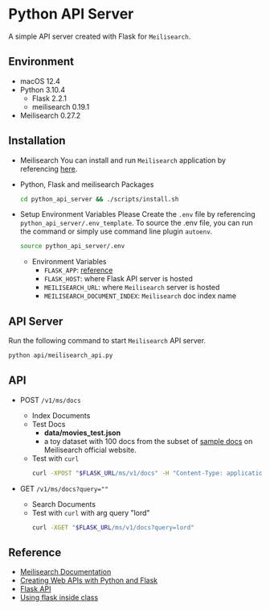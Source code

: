 # Python API Server
A simple API server created with Flask for `Meilisearch`.


## Environment
- macOS 12.4
- Python 3.10.4
  - Flask 2.2.1
  - meilisearch 0.19.1
- Meilisearch 0.27.2


## Installation
- Meilisearch
You can install and run `Meilisearch` application by referencing
[here](https://github.com/tainvecs/garage/tree/main/meilisearch).

- Python, Flask and meilisearch Packages
  ```bash
  cd python_api_server && ./scripts/install.sh
  ```

- Setup Environment Variables
Please Create the `.env` file by referencing `python_api_server/.env_template`.
To source the .env file, you can run the command or simply use command line
plugin `autoenv`.
  ```bash
  source python_api_server/.env
  ```

  - Environment Variables
    - `FLASK_APP`: [reference](https://flask.palletsprojects.com/en/2.2.x/cli/)
    - `FLASK_HOST`: where Flask API server is hosted
    - `MEILISEARCH_URL`: where `Meilisearch` server is hosted
    - `MEILISEARCH_DOCUMENT_INDEX`: `Meilisearch` doc index name


## API Server
Run the following command to start `Meilisearch` API server.
```bash
python api/meilisearch_api.py
```


## API

- POST `/v1/ms/docs`
  - Index Documents
  - Test Docs
    - **data/movies_test.json**
    - a toy dataset with 100 docs from the subset of [sample
      docs](https://docs.meilisearch.com/learn/getting_started/quick_start.html#add-documents)
      on Meilisearch official website.
  - Test with `curl`
    ```bash
    curl -XPOST "$FLASK_URL/ms/v1/docs" -H "Content-Type: application/json" --data-binary @data/movies_test.json
    ```

- GET `/v1/ms/docs?query=""`
  - Search Documents
  - Test with `curl` with arg query \"lord\"
    ```bash
    curl -XGET "$FLASK_URL/ms/v1/docs?query=lord"
    ```


## Reference
- [Meilisearch Documentation](https://docs.meilisearch.com/learn/getting_started/quick_start.html#setup-and-installation)
- [Creating Web APIs with Python and Flask](https://programminghistorian.org/en/lessons/creating-apis-with-python-and-flask)
- [Flask API](https://flask.palletsprojects.com/en/2.2.x/api/)
- [Using flask inside class](https://stackoverflow.com/questions/40460846/using-flask-inside-class)
